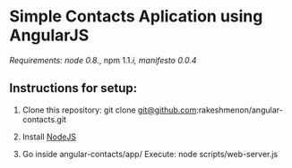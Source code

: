 Simple Contacts Aplication using AngularJS
==========================================

*Requirements: node 0.8.*, npm 1.1.*i, manifesto 0.0.4*

Instructions for setup:
----------------------

1. Clone this repository:
   git clone git@github.com:rakeshmenon/angular-contacts.git

2. Install [NodeJS](http://nodejs.org)

3. Go inside angular-contacts/app/
   Execute: node scripts/web-server.js


